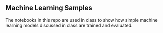 ## Machine Learning Samples
The notebooks in this repo are used in class to show how simple machine learning models 
discussed in class are trained and evaluated.
